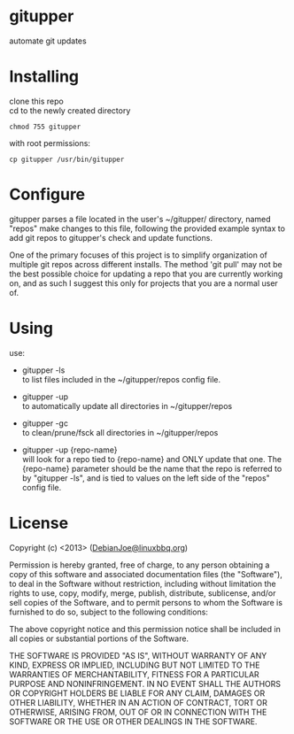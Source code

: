 gitupper
========

automate git updates

Installing
========
clone this repo  
cd to the newly created directory  
```
chmod 755 gitupper
```
with root permissions:
```
cp gitupper /usr/bin/gitupper
```
Configure
=======
gitupper parses a file located in the user's ~/gitupper/ directory, named "repos"  make changes to this file, following the provided example syntax to add git repos to gitupper's check and update functions.  

One of the primary focuses of this project is to simplify organization of multiple git repos across different installs.  The method 'git pull' may not be the best possible choice for updating a repo that you are currently working on, and as such I suggest this only for projects that you are a normal user of.  

Using
=======
use:

* gitupper -ls  
to list files included in the ~/gitupper/repos config file.

* gitupper -up  
to automatically update all directories in ~/gitupper/repos  

* gitupper -gc  
to clean/prune/fsck all directories in ~/gitupper/repos  

* gitupper -up {repo-name}  
will look for a repo tied to {repo-name} and ONLY update that one.  The {repo-name} parameter should be the name that the repo is referred to by "gitupper -ls", and is tied to values on the left side of the "repos" config file.

License
========
Copyright (c) <2013> <Joe Brock> (<DebianJoe@linuxbbq.org>)

Permission is hereby granted, free of charge, to any person obtaining
a copy of this software and associated documentation files (the
"Software"), to deal in the Software without restriction, including
without limitation the rights to use, copy, modify, merge, publish,
distribute, sublicense, and/or sell copies of the Software, and to
permit persons to whom the Software is furnished to do so, subject to
the following conditions:

The above copyright notice and this permission notice shall be
included in all copies or substantial portions of the Software.

THE SOFTWARE IS PROVIDED "AS IS", WITHOUT WARRANTY OF ANY KIND,
EXPRESS OR IMPLIED, INCLUDING BUT NOT LIMITED TO THE WARRANTIES OF
MERCHANTABILITY, FITNESS FOR A PARTICULAR PURPOSE AND
NONINFRINGEMENT. IN NO EVENT SHALL THE AUTHORS OR COPYRIGHT HOLDERS BE
LIABLE FOR ANY CLAIM, DAMAGES OR OTHER LIABILITY, WHETHER IN AN ACTION
OF CONTRACT, TORT OR OTHERWISE, ARISING FROM, OUT OF OR IN CONNECTION
WITH THE SOFTWARE OR THE USE OR OTHER DEALINGS IN THE SOFTWARE.
